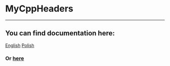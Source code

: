 # MyCppHeaders
---
## You can find documentation here:
[English](docs/documentation_en.md)
[Polish](docs/documentation_pl.md)
### Or [here](https://synksiendza.github.io/MyCppHeaders)
